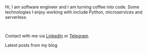 Hi, I am software engineer and I am turning coffee into code. Some technologies I enjoy working with include Python, microservices and serverless.

<br />

Contact with me via [LinkedIn](https://www.linkedin.com/in/georgepirogov) or [Telegram](https://t.me/digitalduke).

Latest posts from my blog
<!-- BLOG-POST-LIST:START -->
<!-- BLOG-POST-LIST:END -->
